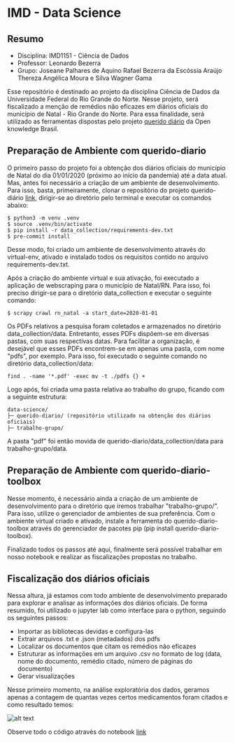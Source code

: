 # IMD - Data Science

## Resumo
- Disciplina: IMD1151 - Ciência de Dados
- Professor: Leonardo Bezerra
- Grupo: Joseane Palhares de Aquino
         Rafael Bezerra da Escóssia Araújo
         Thereza Angélica Moura e Silva
         Wagner Gama

Esse repositório é destinado ao projeto da disciplina Ciência de Dados da Universidade Federal do Rio Grande do Norte. Nesse projeto, será fiscalizado a menção de remédios não eficazes em diários oficiais do município de Natal - Rio Grande do Norte. Para essa finalidade, será utilizado as ferramentas dispostas pelo projeto [querido diário](https://github.com/okfn-brasil/querido-diario) da Open knowledge Brasil.

## Preparação de Ambiente com querido-diario

O primeiro passo do projeto foi a obtenção dos diários oficiais do município de Natal do dia 01/01/2020 (próximo ao início da pandemia) até a data atual. Mas, antes foi necessário a criação de um ambiente de desenvolvimento. Para isso, basta, primeiramente, clonar o repositório do projeto querido-diário [link](https://github.com/okfn-brasil/querido-diario), dirigir-se ao diretório pelo terminal e executar os comandos abaixo:

```
$ python3 -m venv .venv
$ source .venv/bin/activate
$ pip install -r data_collection/requirements-dev.txt
$ pre-commit install
```

Desse modo, foi criado um ambiente de desenvolvimento através do virtual-env, ativado e instalado todos os requisitos contido no arquivo requirements-dev.txt.

Após a criação do ambiente virtual e sua ativação, foi executado a aplicação de webscraping para o município de Natal/RN. Para isso, foi preciso dirigir-se para o diretório data_collection e executar o seguinte comando:

```
$ scrapy crawl rn_natal -a start_date=2020-01-01
```

Os PDFs relativos a pesquisa foram coletados e armazenados no diretório data_collection/data. Entretanto, esses PDFs dispõem-se em diversas pastas, com suas respectivas datas. Para facilitar a organização, é desejável que esses PDFs encontrem-se em apenas uma pasta, com nome "pdfs", por exemplo. Para isso, foi executado o seguinte comando no diretório data_collection/data:

```
find . -name '*.pdf' -exec mv -t ./pdfs {} +
```

Logo após, foi criada uma pasta relativa ao trabalho do grupo, ficando com a seguinte estrutura:

```
data-science/
├─ querido-diario/ (repositório utilizado na obtenção dos diários oficiais)
├─ trabalho-grupo/
```

A pasta "pdf" foi então movida de querido-diario/data_collection/data para trabalho-grupo/data.

## Preparação de Ambiente com querido-diario-toolbox

Nesse momento, é necessário ainda a criação de um ambiente de desenvolvimento para o diretório que iremos trabalhar "trabalho-grupo/". Para isso, utilize o gerenciador de ambientes de sua preferência. Com o ambiente virtual criado e ativado, instale a ferramenta do querido-diario-toolbox através do gerenciador de pacotes pip (pip install querido-diario-toolbox). 

Finalizado todos os passos até aqui, finalmente será possível trabalhar em nosso notebook e realizar as fiscalizações propostas no trabalho.

## Fiscalização dos diários oficiais

Nessa altura, já estamos com todo ambiente de desenvolvimento preparado para explorar e analisar as informações dos diários oficiais. De forma resumido, foi utilizado o jupyter lab como interface para o python, seguindo os seguintes passos:

- Importar as bibliotecas devidas e configura-las
- Extrair arquivos .txt e .json (metadados) dos pdfs
- Localizar os documentos que citam os remédios não eficazes
- Estruturar as informações em um arquivo .csv no formato de log (data, nome do documento, remédio citado, número de páginas do documento)
- Gerar visualizações

Nesse primeiro momento, na análise exploratória dos dados, geramos apenas a contagem de quantas vezes certos medicamentos foram citados e como resultado temos:

![alt text](https://github.com/bezerraescossia/imd-data-science/main/imagem.jpg?raw=true)

Observe todo o código através do notebook [link](https://github.com/bezerraescossia/imd-data-science/blob/main/report.ipynb)

